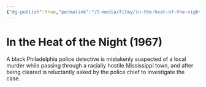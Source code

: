 ```yaml
---
{"dg-publish":true,"permalink":"/5-media/filmy/in-the-heat-of-the-night/","tags":["to-watch","фильм","#Drama","#Mystery","#Thriller"]}
---
```


# In the Heat of the Night (1967)
 
A black Philadelphia police detective is mistakenly suspected of a local murder while passing through a racially hostile Mississippi town, and after being cleared is reluctantly asked by the police chief to investigate the case.

